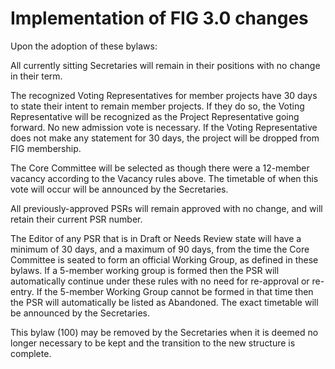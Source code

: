 # Implementation of FIG 3.0 changes

Upon the adoption of these bylaws:

All currently sitting Secretaries will remain in their positions with no change in their term.

The recognized Voting Representatives for member projects have 30 days to state their intent to remain member projects. If they do so, the Voting Representative will be recognized as the Project Representative going forward. No new admission vote is necessary. If the Voting Representative does not make any statement for 30 days, the project will be dropped from FIG membership.

The Core Committee will be selected as though there were a 12-member vacancy according to the Vacancy rules above. The timetable of when this vote will occur will be announced by the Secretaries.

All previously-approved PSRs will remain approved with no change, and will retain their current PSR number.

The Editor of any PSR that is in Draft or Needs Review state will have a minimum of 30 days, and a maximum of 90 days, from the time the Core Committee is seated to form an official Working Group, as defined in these bylaws. If a 5-member working group is formed then the PSR will automatically continue under these rules with no need for re-approval or re-entry. If the 5-member Working Group cannot be formed in that time then the PSR will automatically be listed as Abandoned. The exact timetable will be announced by the Secretaries.

This bylaw (100) may be removed by the Secretaries when it is deemed no longer necessary to be kept and the transition to the new structure is complete.
